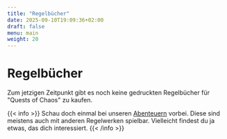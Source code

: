 ```yaml
---
title: "Regelbücher"
date: 2025-09-10T19:09:36+02:00
draft: false
menu: main
weight: 20
---
```


# Regelbücher

Zum jetzigen Zeitpunkt gibt es noch keine gedruckten Regelbücher für "Quests of Chaos" zu kaufen.

{{< info >}}
Schau doch einmal bei unseren [Abenteuern](/adventures) vorbei.
Diese sind meistens auch mit anderen Regelwerken spielbar. Vielleicht findest du ja etwas, das dich interessiert.
{{< /info >}}